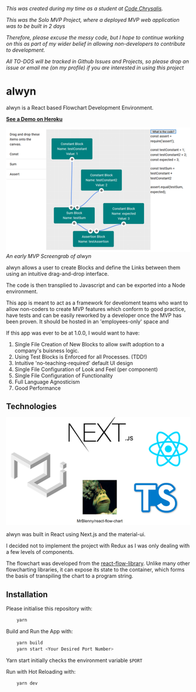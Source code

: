 _This was created during my time as a student at [Code Chrysalis](https://www.codechrysalis.io/)._

_This was the Solo MVP Project, where a deployed MVP web application was to be built in 2 days_

_Therefore, please excuse the messy code, but I hope to continue working on this as part of my wider belief in allowing non-developers to contribute to development._

_All TO-DOS will be tracked in Github Issues and Projects, so please drop an issue or email me (on my profile) if you are interested in using this project_

# alwyn

alwyn is a React based Flowchart Development Environment.

**[See a Demo on Heroku](https://alwyn.herokuapp.com)**

![alt text](./misc/alwyn-early-mvp-screenshot.png 'An early MVP Screengrab of alwyn')
_An early MVP Screengrab of alwyn_

alwyn allows a user to create Blocks and define the Links between them using an intuitive drag-and-drop interface.

The code is then transplied to Javascript and can be exported into a Node environment.

This app is meant to act as a framework for develoment teams who want to allow non-coders to create MVP features which conform to good practice, have tests and can be easily reworked by a developer once the MVP has been proven. It should be hosted in an 'employees-only' space and

If this app was ever to be at 1.0.0, I would want to have:

1. Single File Creation of New Blocks to allow swift adoption to a company's buisness logic.
2. Using Test Blocks is Enforced for all Processes. (TDD!)
3. Intuitive 'no-teaching-required' default UI design
4. Single File Configuration of Look and Feel (per component)
5. Single File Configuration of Functionality
6. Full Language Agnosticism
7. Good Performance

## Technologies

![alt text](./misc/tech.png 'Technologies Used')

alwyn was built in React using Next.js and the material-ui.

I decided not to implement the project with Redux as I was only dealing with a few levels of components.

The flowchart was developed from the [react-flow-library](https://github.com/MrBlenny/react-flow-chart). Unlike many other flowcharting libraries, it can expose its state to the container, which forms the basis of transpiling the chart to a program string.

## Installation

Please initialise this repository with:

```bash
    yarn
```

Build and Run the App with:

```bash
    yarn build
    yarn start <Your Desired Port Number>
```

Yarn start initially checks the environment variable `$PORT`

Run with Hot Reloading with:

```bash
    yarn dev
```
